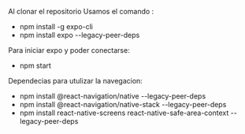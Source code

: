 Al clonar el repositorio 
Usamos el comando :

- npm install -g expo-cli 
- npm install expo --legacy-peer-deps
  
Para iniciar expo  y poder conectarse:

- npm start

Dependecias para utulizar la navegacion:

- npm install @react-navigation/native --legacy-peer-deps   
- npm install @react-navigation/native-stack --legacy-peer-deps
- npm install react-native-screens react-native-safe-area-context --legacy-peer-deps 
